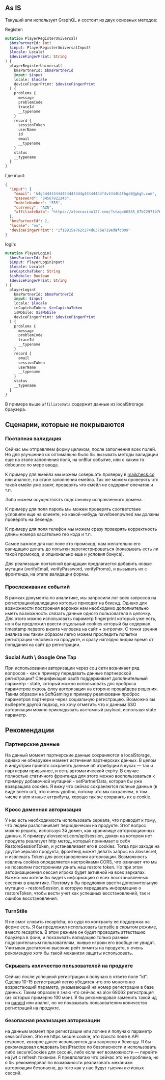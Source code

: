 ## As IS
Текущий апи использует GraphQL и состоит из двух основных методов:

Register:
```graphql
mutation PlayerRegisterUniversal(
  $bmsPartnerId: Int!
  $input: PlayerRegisterUniversalInput!
  $locale: Locale!
  $deviceFingerPrint: String
) {
  playerRegisterUniversal(
    bmsPartnerId: $bmsPartnerId
    input: $input
    locale: $locale
    deviceFingerPrint: $deviceFingerPrint
  ) {
    problems {
      message
      problemCode
      traceId
      __typename
    }
    record {
      sessionToken
      userName
      id
      email
      __typename
    }
    status
    __typename
  }
}
```

Где input:
```json
{
  "input": {
    "email": "h4g444444444444444444g44444444f4v4444h4fhgd8@ghgh.com",
    "password": "34567821343",
    "mobileNumber": "555",
    "currency": "AZN",
    "affiliateData": "https://alovcasino127.com/?stag=66885_67b7297f4766b0bba2728080&popup=signup"
  },
  "bmsPartnerId": 2,
  "locale": "en",
  "deviceFingerPrint": "1f19915a762c274d6375e719edafc009"
}
```

login:
```graphql
mutation PlayerLogin(
  $bmsPartnerId: Int!
  $input: PlayerLoginInput!
  $locale: Locale!
  $reCaptchaToken: String
  $isMobile: Boolean
  $deviceFingerPrint: String
) {
  playerLogin(
    bmsPartnerId: $bmsPartnerId
    input: $input
    locale: $locale
    reCaptchaToken: $reCaptchaToken
    isMobile: $isMobile
    deviceFingerPrint: $deviceFingerPrint
  ) {
    problems {
      message
      problemCode
      traceId
      __typename
    }
    record {
      email
      sessionToken
      userName
      __typename
    }
    status
    __typename
  }
}
```

В примере выше `affiliateData` содержит данные из localStrorage браузера.

## Сценарии, которые не покрываются

### Поэтапная валидация
Сейчас мы отправляем форму целиком, после заполнения всех полей. Но для улучшения ux оптимально было бы вызывать методы валидации еще на этапе заполнения поля, на onBlur событие, или с каким то debounce по мере ввода.

К примеру для емейла мы можем совершать проверку в [mailcheck.co](https://mailcheck.co) или аналоге, на этапе заполнения емейла. Так же можем проверять что такой емейл уже занят, проверять что емейл не содержит опечаток и т.п.

Либо можем осуществлять подстановку исправленного домена.

К примеру для поля пароль мы можем проверять соответствие условиям еще на клиенте, но какой-нибудь haveIbeenpwned мы должны проверять на бекенде.

К примеру для поля телефон мы можем сразу проверять корректность длины номера касательно гео кода и т.п.

Самое важное для нас поле это промокод, нам желательно его валидацию делать до попытки зарегистрироваться (показывать есть ли такой промокод, и опционально еще и условия бонуса).

Для реализации поэтапной валидации предлагается добавить новые мутации (verifyEmail, verifyPassword, verifyPromo), и вызывать их с фронтенда, на этапе валидации формы.

### Прослеживание событий
В рамках документа по аналитике, мы запросили лог всех запросов на регистрацию\валидацию которые приходят на бекенд. Однако для возможности построения воронки нам необходимо дополнительно иметь возможность связать данные одного пользователя в цепочку. Для этого можно использовать параметр fingerprint который уже есть, но я бы предложил ввести отдельный cookies который бы содержал timestamp первого визита человека на сайт + энтропия. С точки зрения анализа мы таким образом легко можем проследить попытки регистрации человека на продукте, и сразу наглядно видим время от попадания на сайт до регистрации.

### Social Auth \ Google One Tap
При использовании авторизации через соц сети возникает ряд вопросов - как к примеру передавать данные партнерской регистрации? Спецификация oauth поддерживает дополнительный параметр - state, который можно использовать для проброса параметров сквозь флоу авторизации на стороне провайдера решения. Таким образом на SoftGaming к примеру реализованн проброс параметров партнерки через социальную регистрацию. Возможно вы выберете другой подход, но хочу отметить что к данным SSO авторизации можно прикладывать кастомный payload, используя state параметр.
## Рекомендации
### Партнерские данные
На данный момент партнерские данные сохраняются в localStorage, однако не обнаружен момент истечения партнерских данных. В целом в индустрии принято сохранять данные об атрибуции в куках — так и партнерам привычнее, и есть автоматический expiry. В случае полностью статичного фронтенда для этого можно воспользоваться к примеру добавочной мутацией - setPartnerData, которая бы уже возвращала cookies.
Я вижу что сейчас сохраняются полные данные (в виде всего url), это очень удобно, потому что мы сохраняем, в том числе и utm и иные аттрибуты, хорошо так же сохранять их в cookie.

### Кросс доменная авторизация
У нас есть необходимость использовать зеркала, что приводит к тому, что людей разлогинивает периодически на продукте. Этот вопрос можно решить, используя 3й домен, как хранилище авторизационных данных.
К примеру alovsecret.com/api/session, домен на котором нет продукта реализует http метод, который принимает в себя RestoreSessionToken, и устанавливает его в cookies. Тогда при заходе на другое зеркало продукта, фронтенд может делать запрос на alovsecret, и извлекать Token для восстановления авторизации. Возможность извлечь cookies определяется настройками CORS, что означает что мы не позволим посторонним узнать наш restore token. Но при этом авторизационная сессия игрока будет активной на всех зеркалах. Важно: мы хотели бы видеть информацию о всех восстановленных сессиях в аналитике. Поэтому я бы предложил ввести дополнительную мутацию - restoreSession, в которую передавать информацию о restoreToken, чтобы вести учет как успешных восстановлений, так и ошибок восстановления.


### TurnStile
Я не смог словить recaptcha, но судя по контракту ее поддержка на форме есть. Я бы предложил использовать [turnstile](https://www.cloudflare.com/ru-ru/application-services/products/turnstile/) в скрытом режиме, вместо recapthca. В этом режиме он будет проводить аттестацию браузера в фоне, и показывать валидацию только разным подозрительным пользователям, живые игроки его вообще не увидят. Учитывая достаточно высокие рейт лимиты на продукте, я очень рекомендую хотя бы такой механизм защиты использовать.

### Скрывать количество пользователей на продукте
Сейчас после успешной регистрации я получаю в ответе поле "id". Сделав 10-15 регистраций легко убедится что это монотонно возрастающий параметр, указывающий на номер регистрации в базе данных. Таким образом я знаю что сейчас на alov 68062 регистрация (из которых примерно 100 мои). Я бы рекомендовал заменить такой ид на [nanoid](https://github.com/ai/nanoid) или аналог, но не показывать пользователям количество регистраций на продукте. 

### безопасная реализация авторизации
на данным момент при регистрации или логине я получаю параметр sessionToken. Это не https secure cookie, это просто поле в API responce, которое далее используется для запросов к бекенду. Я бы рекомендовал следовать bestPractice по безопасности и использовать либо secureCookies для сессий, либо если нет возможности — перейти на jwt с refresh токеном. Я предполагаю что сейчас это не проблема, но я бы рекомендовал по возможности реализовать механизм авторизации безопасно, до того как у нас будут тысячи активных сессий.